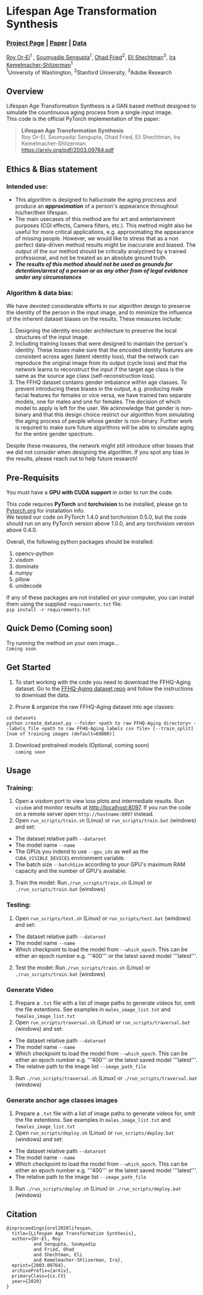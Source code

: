 # Lifespan Age Transformation Synthesis
### [Project Page](https://grail.cs.washington.edu/projects/lifespan_age_transformation_synthesis/) | [Paper](https://arxiv.org/pdf/2003.09764.pdf) | [Data](https://github.com/royorel/FFHQ-Aging-Dataset)

[Roy Or-El](https://homes.cs.washington.edu/~royorel/)<sup>1</sup> ,
[Soumyadip Sengupta](https://homes.cs.washington.edu/~soumya91/)<sup>1</sup>,
[Ohad Fried](https://www.ohadf.com/)<sup>2</sup>,
[Eli Shechtman](https://research.adobe.com/person/eli-shechtman/)<sup>3</sup>,
[Ira Kemelmacher-Shlizerman](https://homes.cs.washington.edu/~kemelmi/)<sup>1</sup><br>
<sup>1</sup>University of Washington, <sup>2</sup>Stanford University, <sup>3</sup>Adobe Research

## Overview
Lifespan Age Transformation Synthesis is a GAN based method designed to simulate the countinuous aging process from a single input image.<br>
This code is the official PyTorch implementation of the paper:
> **Lifespan Age Transformation Synthesis**<br>
> Roy Or-El, Soumyadip Sengupta, Ohad Fried, Eli Shechtman, Ira Kemelmacher-Shlizerman<br>
> https://arxiv.org/pdf/2003.09764.pdf

## Ethics & Bias statement
### Intended use:
 - This algorithm is designed to hallucinate the aging proccess and produce an **_approximation_** of a person's appearance throughout his/her/their lifespan.
 - The main usecases of this method are for art and entertainment purposes (CGI effects, Camera filters, etc.). This method might also be useful for more critical applications, e.g. approximating the appearance of missing people. However, we would like to stress that as a non perfect data-driven method results might be inaccurate and biased. The output of the our method should be critically analyzined by a trained professional, and not be treated as an absolute ground truth.
 - **_The results of this method should not be used as grounds for detention/arrest of a person or as any other from of legal evidence under any circumstances_**

### Algorithm & data bias:<br>
We have devoted considerable efforts in our algorithm design to preserve the identity of the person in the input image, and to minimize the influence of the inherent dataset biases on the results. These measures include:
1. Designing the identity encoder architecture to preserve the local structures of the input image.
2. Including training losses that were designed to maintain the person's identity. These losses make sure that the encoded identity features are consistent across ages (latent identity loss), that the network can reproduce the original image from its output (cycle loss) and that the network learns to reconstruct the input if the target age class is the same as the source age class (self-reconstruction loss).
3. The FFHQ dataset contains gender imbalance within age classes. To prevent introducing these biases in the output, e.g. producing male facial features for females or vice versa, we have trained two separate models, one for males and one for females. The decision of which model to apply is left for the user. We acknowledge that gender is non-binary and that this design choice restrict our algorithm from simulating the aging process of people whose gender is non-binary. Further work is required to make sure future algorithms will be able to simulate aging for the entire gender spectrum.

Despite these measures, the network might still introduce other biases that we did not consider when designing the algorithm. If you spot any bias in the results, please reach out to help future research!

## Pre-Requisits
You must have a **GPU with CUDA support** in order to run the code.

This code requires **PyTorch** and **torchvision** to be installed, please go to [Pytorch.org](https://pytorch.org/) for installation info.<br>
We tested our code on PyTorch 1.4.0 and torchvision 0.5.0, but the code should run on any PyTorch version above 1.0.0, and any torchvision version above 0.4.0.

Overall, the following python packages should be installed:
1. opencv-python
2. visdom
3. dominate
4. numpy
5. pillow
6. unidecode

If any of these packages are not installed on your computer, you can install them using the supplied `requirements.txt` file:<br>
```pip install -r requirements.txt```

## Quick Demo (Coming soon)
Try running the method on your own image...<br>
```Coming soon```

## Get Started
1. To start working with the code you need to download the FFHQ-Aging dataset. Go to the [FFHQ-Aging dataset repo](https://github.com/royorel/FFHQ-Aging-Dataset) and follow the instructions to download the data.

2. Prune & organize the raw FFHQ-Aging dataset into age classes:
```
cd datasets
python create_dataset.py --folder <path to raw FFHQ-Aging directory> --labels_file <path to raw FFHQ-Aging labels csv file> [--train_split] [num of training images (default=69000)]
```

3. Download pretrained models (Optional, coming soon)<br>
```coming soon```

## Usage
### Training:
1. Open a visdom port to view loss plots and intermediate results. Run ```visdom``` and monitor results at [http://localhost:8097](http://localhost:8097). If you run the code on a remote server open ```http://hostname:8097``` instead.
2. Open ```run_scripts/train.sh``` (Linux) or ```run_scripts/train.bat``` (windows) and set:
  - The dataset relative path ```--dataroot```
  - The model name ```--name```
  - The GPUs you indend to use ```--gpu_ids``` as well as the ```CUDA_VISIBLE_DEVICES``` environment variable.
  - The batch size ```--batchSize``` according to your GPU's maximum RAM capacity and the number of GPU's available.
3. Train the model: Run```./run_scripts/train.sh``` (Linux) or ```./run_scripts/train.bat``` (windows)

### Testing:
1. Open ```run_scripts/test.sh``` (Linux) or ```run_scripts/test.bat``` (windows) and set:
  - The dataset relative path ```--dataroot```
  - The model name ```--name```
  - Which checkpoint to load the model from ```--which_epoch```. This can be either an epoch number e.g. '''400''' or the latest saved model '''latest'''.
2. Test the model: Run```./run_scripts/train.sh``` (Linux) or ```./run_scripts/train.bat``` (windows)

### Generate Video
1. Prepare a ```.txt``` file with a list of image paths to generate videos for, omit the file extentions. See examples in ```males_image_list.txt``` and ```females_image_list.txt```
2. Open ```run_scripts/traversal.sh``` (Linux) or ```run_scripts/traversal.bat``` (windows) and set:
  - The dataset relative path ```--dataroot```
  - The model name ```--name```
  - Which checkpoint to load the model from ```--which_epoch```. This can be either an epoch number e.g. '''400''' or the latest saved model '''latest'''.
  - The relative path to the image list ```--image_path_file```
3. Run ```./run_scripts/traversal.sh``` (Linux) or ```./run_scripts/traversal.bat``` (windows)

### Generate anchor age classes images
1. Prepare a ```.txt``` file with a list of image paths to generate videos for, omit the file extentions. See examples in ```males_image_list.txt``` and ```females_image_list.txt```
2. Open ```run_scripts/deploy.sh``` (Linux) or ```run_scripts/deploy.bat``` (windows) and set:
  - The dataset relative path ```--dataroot```
  - The model name ```--name```
  - Which checkpoint to load the model from ```--which_epoch```. This can be either an epoch number e.g. '''400''' or the latest saved model '''latest'''.
  - The relative path to the image list ```--image_path_file```
3. Run ```./run_scripts/deploy.sh``` (Linux) or ```./run_scripts/deploy.bat``` (windows)

## Citation
```
@inproceedings{orel2020lifespan,
  title={Lifespan Age Transformation Synthesis},
  author={Or-El, Roy
          and Sengupta, Soumyadip
          and Fried, Ohad
          and Shechtman, Eli
          and Kemelmacher-Shlizerman, Ira},
  eprint={2003.09764},
  archivePrefix={arXiv},
  primaryClass={cs.CV}
  year={2020}
}
```
